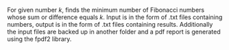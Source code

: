 For given number *k*, finds the minimum number of Fibonacci numbers whose sum or difference equals *k*. Input is in the form of .txt files containing numbers, output is in the form of .txt files containing results. Additionally the input files are backed up in another folder and a pdf report is generated using the fpdf2 library.
